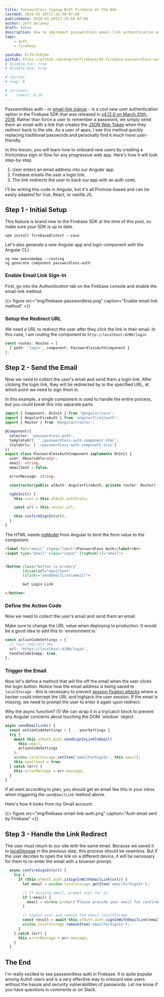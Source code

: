 ```yaml
---
title: Passwordless Signup With Firebase on the Web
lastmod: 2018-03-20T17:25:50-07:00
publishdate: 2018-03-20T17:25:50-07:00
author: Jeff Delaney
draft: false
description: How to implement passwordless email-link authentication with Firebase and Angular
tags: 
    - auth
    - firebase

youtube: Ec7hr2xOjUo
github: https://github.com/AngularFirebase/94-firebase-passwordless-auth
# disable_toc: true
# disable_qna: true

# courses
# step: 0

# versions:
#    rxdart: 0.20
---
```

Passwordless auth - or [email-link signup](https://firebase.google.com/docs/auth/web/email-link-auth) - is a cool new user authentication option in the Firebase SDK that was released in [v4.12.0 on March 20th, 2018](https://firebase.google.com/support/release-notes/js#4.12.0). Rather than force a user to remember a password, we simply send them an email with a link that creates the [JSON Web Token](https://jwt.io/) when they redirect back to the site. As a user of apps, I see this method quickly replacing traditional passwords and personally find it much more user-friendly.  

In this lesson, you will learn how to onboard new users by creating a frictionless sign-in flow for any progressive web app. Here's how it will look step-by-step. 

1. User enters an email address into our Angular app.
2. Firebase emails the user a login link.
3. The link redirects the user to back our app with an auth code. 

<p class="tip">I'll be writing this code in Angular, but it's all Promise-based and can be easily adapted for Vue, React, or vanilla JS.</p>  

## Step 1 - Initial Setup

This feature is brand new to the Firebase SDK at the time of this post, so make sure your SDK is up to date. 

```shell
npm install firebase@latest --save
```

Let's also generate a new Angular app and login component with the Angular CLI. 

```shell
ng new awesomeApp --routing
ng generate component passwordless-auth
```

### Enable Email Link Sign-In

First, go into the *Authentication* tab on the Firebase console and enable the email-link method. 


{{< figure src="img/firebase-passwordless.png" caption="Enable email link method" >}}

### Setup the Redirect URL

We need a URL to redirect the user after they click the link in their email. In this case, I am routing the component to `http://localhost:4200/login`

```typescript
const routes: Routes = [
  { path: 'login', component: PasswordlessAuthComponent }
];
```

## Step 2 - Send the Email

Now we need to collect the user's email and send them a login link. After clicking the login link, they will be redirected by to the specified URL, at which point we need to sign them in. 

In this example, a single component is used to handle the entire process, but you could break this into separate parts.

```typescript
import { Component, OnInit } from '@angular/core';
import { AngularFireAuth } from 'angularfire2/auth';
import { Router } from '@angular/router';

@Component({
  selector: 'passwordless-auth',
  templateUrl: './passwordless-auth.component.html',
  styleUrls: ['./passwordless-auth.component.scss']
})
export class PasswordlessAuthComponent implements OnInit {
  user: Observable<any>;
  email: string;
  emailSent = false;

  errorMessage: string;

  constructor(public afAuth: AngularFireAuth, private router: Router) {}

  ngOnInit() {
    this.user = this.afAuth.authState;

    const url = this.router.url;

    this.confirmSignIn(url);
  }
}
```

The HTML needs [ngModel](https://angular.io/api/forms/NgModel) from Angular to bind the form value to the component. 

```html
<label for="email" class="label">Passwordless Auth</label><br>
<input type="email" class="input" [(ngModel)]="email">


<button class="button is-primary" 
        [disabled]="emailSent" 
        (click)="sendEmailLink(email)">

        Get Login Link

</button>
```

### Define the Action Code

Now we need to collect the user's email and send them an email. 

<p class="info">Make sure to change the URL value when deploying to production. It would be a good idea to add this to `environment.ts`</p>

```typescript
const actionCodeSettings = {
  // Your redirect URL
  url: 'https://localhost:4200/login', 
  handleCodeInApp: true,
};
```

### Trigger the Email

Now let's define a method that will fire off the email when the user clicks the login button.  Notice how the email address is being saved to `localStorage` - this is necessary to prevent [session fixation attacks](https://en.wikipedia.org/wiki/Session_fixation) where a hacker could intercept the URL and highjack the user session. If the email is missing, we need to prompt the user to enter it again upon redirect.  

<p class="info">Why the async function? (1) We can wrap it in a try/catch block to prevent any Angular concerns about touching the DOM `window` object.</p>

```typescript
async sendEmailLink() {
  const actionCodeSettings = { ...yourSettings }
  try {
    await this.afAuth.auth.sendSignInLinkToEmail(
      this.email,
      actionCodeSettings
    );
    window.localStorage.setItem('emailForSignIn', this.email);
    this.emailSent = true;
  } catch (err) {
    this.errorMessage = err.message;
  }
}
```

If all went according to plan, you should get an email like this in your inbox when triggering the `sendEmailLink` method above. 

Here's how it looks from my Gmail account:

{{< figure src="img/firebase-email-link-auth.png" caption="Auth email sent by Firebase" >}}


## Step 3 - Handle the Link Redirect

The user must return to our site with the same email. Because we saved it to [localStorage](https://developer.mozilla.org/en-US/docs/Web/API/Window/localStorage) in the previous step, this process should be seamless. But if the user decides to open the link on a different device, it will be necessary for them to re-enter the email with a browser prompt. 

```typescript
  async confirmSignIn(url) {
    try {
      if (this.afAuth.auth.isSignInWithEmailLink(url)) {
        let email = window.localStorage.getItem('emailForSignIn');

        // If missing email, prompt user for it
        if (!email) {
          email = window.prompt('Please provide your email for confirmation');
        }

        // Signin user and remove the email localStorage
        const result = await this.afAuth.auth.signInWithEmailLink(email, url);
        window.localStorage.removeItem('emailForSignIn');
      }
    } catch (err) {
      this.errorMessage = err.message;
    }
  }
```

## The End

I'm really excited to see passwordless auth in Firebase. It is quite popular among Auth0 users and is a very effective way to onboard new users without the hassle and security vulnerabilities of passwords. Let me know if you have questions in comments or on Slack. 